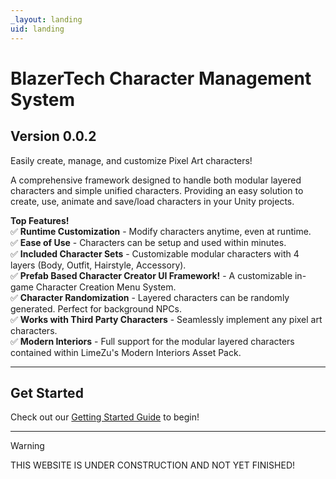 ```yaml
---
_layout: landing
uid: landing
---
```


# **BlazerTech Character Management System**

## **Version 0.0.2**
Easily create, manage, and customize Pixel Art characters!

A comprehensive framework designed to handle both modular layered characters and simple unified characters. Providing an easy solution to create, use, animate and save/load characters in your Unity projects.


**Top Features!**  
✅ **Runtime Customization** - Modify characters anytime, even at runtime.  
✅ **Ease of Use** - Characters can be setup and used within minutes.  
✅ **Included Character Sets** - Customizable modular characters with 4 layers (Body, Outfit, Hairstyle, Accessory).  
✅ **Prefab Based Character Creator UI Framework!** - A customizable in-game Character Creation Menu System.  
✅ **Character Randomization** - Layered characters can be randomly generated. Perfect for background NPCs.  
✅ **Works with Third Party Characters** - Seamlessly implement any pixel art characters.  
✅ **Modern Interiors** - Full support for the modular layered characters contained within LimeZu's Modern Interiors Asset Pack.  

---

## Get Started
Check out our [Getting Started Guide](<xref:basic-concepts>) to begin!

---
        
> [!WARNING]
> THIS WEBSITE IS UNDER CONSTRUCTION AND NOT YET FINISHED!